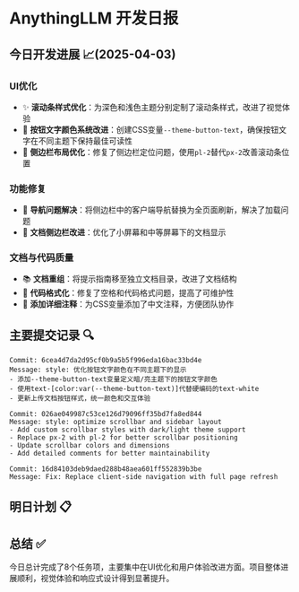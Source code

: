 # AnythingLLM 开发日报
## 今日开发进展 📈(2025-04-03)

### UI优化
- ✨ **滚动条样式优化**：为深色和浅色主题分别定制了滚动条样式，改进了视觉体验
- 🎨 **按钮文字颜色系统改进**：创建CSS变量`--theme-button-text`，确保按钮文字在不同主题下保持最佳可读性
- 📱 **侧边栏布局优化**：修复了侧边栏定位问题，使用`pl-2`替代`px-2`改善滚动条位置

### 功能修复
- 🔄 **导航问题解决**：将侧边栏中的客户端导航替换为全页面刷新，解决了加载问题
- 📂 **文档侧边栏改进**：优化了小屏幕和中等屏幕下的文档显示

### 文档与代码质量
- 📚 **文档重组**：将提示指南移至独立文档目录，改进了文档结构
- 🧹 **代码格式化**：修复了空格和代码格式问题，提高了可维护性
- 💬 **添加详细注释**：为CSS变量添加了中文注释，方便团队协作

## 主要提交记录 🔍

```
Commit: 6cea4d7da2d95cf0b9a5b5f996eda16bac33bd4e
Message: style: 优化按钮文字颜色在不同主题下的显示
- 添加--theme-button-text变量定义暗/亮主题下的按钮文字颜色
- 使用text-[color:var(--theme-button-text)]代替硬编码的text-white
- 更新上传文档按钮样式，统一颜色和交互体验

Commit: 026ae049987c53ce126d79096ff35bd7fa8ed844
Message: style: optimize scrollbar and sidebar layout
- Add custom scrollbar styles with dark/light theme support
- Replace px-2 with pl-2 for better scrollbar positioning
- Update scrollbar colors and dimensions
- Add detailed comments for better maintainability

Commit: 16d84103deb9daed288b48aea601ff552839b3be
Message: Fix: Replace client-side navigation with full page refresh
```

## 明日计划 📋

## 总结 ✅

今日总计完成了8个任务项，主要集中在UI优化和用户体验改进方面。项目整体进展顺利，视觉体验和响应式设计得到显著提升。